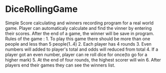 # DiceRollingGame
Simple Score calculating and winners recording program for a real world game.
Player can automaticaly calculate and find the vinner by entering their scores. After the end of a game, the winner will be save in program.
Rules of the game :
    1. To play this game there should be more than one people and less than 5 people(1..4)
    2. Each player has 4 rounds
    3. Even numbers will added to player's total and odds will reduced from total
    4. If a player got an even number, player can re roll dice for once(to go for a higher mark)
    5. At the end of four rounds, the highest scorer will win
    6. After players end their games they can see the winners list.
